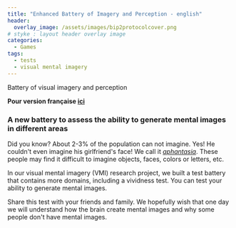```yaml
---
title: "Enhanced Battery of Imagery and Perception - english"
header:
  overlay_image: /assets/images/bip2protocolcover.png
# styke : layout header overlay image
categories:
  - Games
tags:
  - tests
  - visual mental imagery
---
```


Battery of visual imagery and perception

**Pour version française [ici](/imagination/games/Games-BIP2-fr/)**

### A new battery to assess the ability to generate mental images in different areas
Did you know? About 2-3% of the population can not imagine. Yes! He couldn't even imagine his girlfriend's face! We call it [*aphantasia*](/posts/Posts-Aphantasia/). These people may find it difficult to imagine objects, faces, colors or letters, etc.

In our visual mental imagery (VMI) research project, we built a test battery that contains more domains, including a vividness test. You can test your ability to generate mental images.

Share this test with your friends and family. We hopefully wish that one day we will understand how the brain create mental images and why some people don't have mental images.



